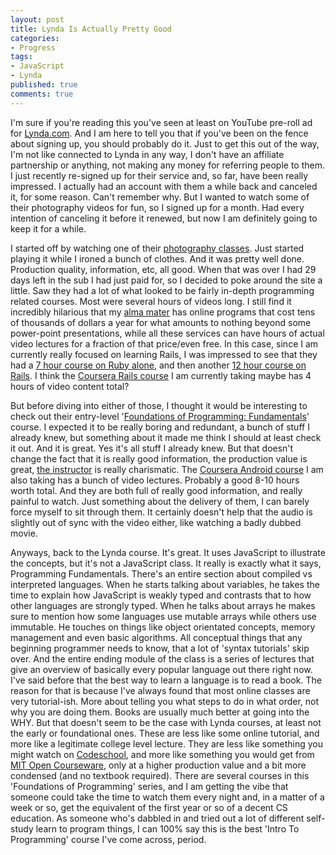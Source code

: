 ```yaml
---
layout: post
title: Lynda Is Actually Pretty Good
categories:
- Progress
tags:
- JavaScript
- Lynda
published: true
comments: true
---
```


I'm sure if you're reading this you've seen at least on YouTube pre-roll ad for <a href="http://www.lynda.com/" target="_blank">Lynda.com</a>. And I am here to tell you that if you've been on the fence about signing up, you should probably do it. Just to get this out of the way, I'm not like connected to Lynda in any way, I don't have an affiliate partnership or anything, not making any money for referring people to them. I just recently re-signed up for their service and, so far, have been really impressed. I actually had an account with them a while back and canceled it, for some reason. Can't remember why. But I wanted to watch some of their photography videos for fun, so I signed up for a month. Had every intention of canceling it before it renewed, but now I am definitely going to keep it for a while.

I started off by watching one of their <a href="http://www.lynda.com/ViewCertificate/EE3205CDCCCC447499193AD792CAA02B" target="_blank">photography classes</a>. Just started playing it while I ironed a bunch of clothes. And it was pretty well done. Production quality, information, etc, all good. When that was over I had 29 days left in the sub I had just paid for, so I decided to poke around the site a little. Saw they had a lot of what looked to be fairly in-depth programming related courses. Most were several hours of videos long. I still find it incredibly hilarious that my <a href="http://www.uat.edu/" target="_blank">alma mater</a> has online programs that cost tens of thousands of dollars a year for what amounts to nothing beyond some power-point presentations, while all these services can have hours of actual video lectures for a fraction of that price/even free. In this case, since I am currently really focused on learning Rails, I was impressed to see that they had a <a href="http://www.lynda.com/Ruby-tutorials/essential-training/47905-2.html" target="_blank">7 hour course on Ruby alone</a>, and then another <a href="http://www.lynda.com/Ruby-Rails-tutorials/Ruby-Rails-4-Essential-Training/139989-2.html" target="_blank">12 hour course on Rails</a>. I think the <a href="https://www.coursera.org/course/webapplications" target="_blank">Coursera Rails course</a> I am currently taking maybe has 4 hours of video content total?

But before diving into either of those, I thought it would be interesting to check out their entry-level '<a href="http://www.lynda.com/ViewCertificate/C0A7DD5CC5774BAC9657E28623323B38" target="_blank">Foundations of Programming: Fundamentals</a>' course. I expected it to be really boring and redundant, a bunch of stuff I already knew, but something about it made me think I should at least check it out. And it is great. Yes it's all stuff I already knew. But that doesn't change the fact that it is really good information, the production value is great, <a href="https://twitter.com/allardice" target="_blank">the instructor</a> is really charismatic. The <a href="https://www.coursera.org/course/posaconcurrency" target="_blank">Coursera Android course</a> I am also taking has a bunch of video lectures. Probably a good 8-10 hours worth total. And they are both full of really good information, and really painful to watch. Just something about the delivery of them, I can barely force myself to sit through them. It certainly doesn't help that the audio is slightly out of sync with the video either, like watching a badly dubbed movie.

Anyways, back to the Lynda course. It's great. It uses JavaScript to illustrate the concepts, but it's not a JavaScript class. It really is exactly what it says, Programming Fundamentals. There's an entire section about compiled vs interpreted languages. When he starts talking about variables, he takes the time to explain how JavaScript is weakly typed and contrasts that to how other languages are strongly typed. When he talks about arrays he makes sure to mention how some languages use mutable arrays while others use immutable. He touches on things like object orientated concepts, memory management and even basic algorithms. All conceptual things that any beginning programmer needs to know, that a lot of 'syntax tutorials' skip over. And the entire ending module of the class is a series of lectures that give an overview of basically every popular language out there right now. I've said before that the best way to learn a language is to read a book. The reason for that is because I've always found that most online classes are very tutorial-ish. More about telling you what steps to do in what order, not why you are doing them. Books are usually much better at going into the WHY. But that doesn't seem to be the case with Lynda courses, at least not the early or foundational ones. These are less like some online tutorial, and more like a legitimate college level lecture. They are less like something you might watch on <a href="https://www.codeschool.com/" target="_blank">Codeschool</a>, and more like something you would get from <a href="http://ocw.mit.edu/index.htm" target="_blank">MIT Open Courseware</a>, only at a higher production value and a bit more condensed (and no textbook required). There are several courses in this 'Foundations of Programming' series, and I am getting the vibe that someone could take the time to watch them every night and, in a matter of a week or so, get the equivalent of the first year or so of a decent CS education. As someone who's dabbled in and tried out a lot of different self-study learn to program things, I can 100% say this is the best 'Intro To Programming' course I've come across, period.
